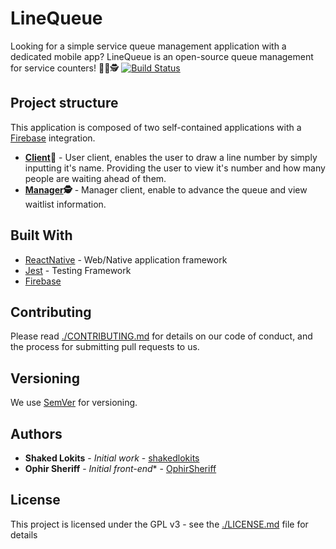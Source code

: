 # LineQueue

Looking for a simple service queue management application with a dedicated mobile app? LineQueue is an open-source queue management for service counters! 🏪📱🕵️‍
[![Build Status](https://travis-ci.org/shakedlokits/LineQueue.svg?branch=master)](https://travis-ci.org/shakedlokits/LineQueue)

## Project structure

This application is composed of two self-contained applications with a [Firebase](https://firebase.google.com/) integration.
* **[Client](./lineQueueClient)📱** - User client, enables the user to draw a line number by simply inputting it's name. Providing the user to view it's number and how many people are waiting ahead of them.
* **[Manager](./lineQueueManager)🕵️** - Manager client, enable to advance the queue and view waitlist information‍.

## Built With

* [ReactNative](https://facebook.github.io/react-native) - Web/Native application framework
* [Jest](https://facebook.github.io/jest/) - Testing Framework
* [Firebase](https://firebase.google.com/)

## Contributing

Please read [./CONTRIBUTING.md](https://gist.github.com/PurpleBooth/b24679402957c63ec426) for details on our code of conduct, and the process for submitting pull requests to us.

## Versioning

We use [SemVer](http://semver.org/) for versioning.

## Authors

* **Shaked Lokits** - *Initial work* - [shakedlokits](https://github.com/shakedlokits)
* **Ophir Sheriff** - *Initial front-end** - [OphirSheriff](https://github.com/OphirSheriff)

## License

This project is licensed under the GPL v3 - see the [./LICENSE.md](LICENSE.md) file for details
